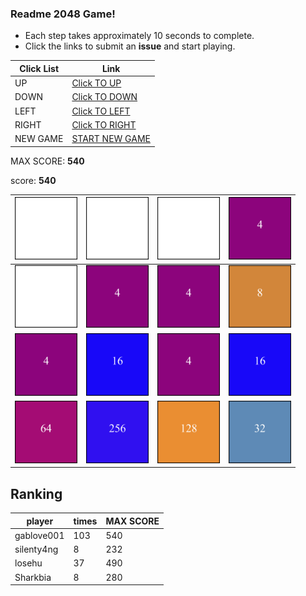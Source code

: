 ### Readme 2048 Game!

* Each step takes approximately 10 seconds to complete.
* Click the links to submit an **issue** and start playing.

<!-- BEGIN CLICK-->

| Click List | Link                                                                                |
|------------|-------------------------------------------------------------------------------------|
| UP         | [Click TO UP](https://github.com/losehu/losehu/issues/new?body=UP&title=2048)       |
| DOWN       | [Click TO DOWN](https://github.com/losehu/losehu/issues/new?body=DOWN&title=2048)   |
| LEFT       | [Click TO LEFT](https://github.com/losehu/losehu/issues/new?body=LEFT&title=2048)   |
| RIGHT      | [Click TO RIGHT](https://github.com/losehu/losehu/issues/new?body=RIGHT&title=2048) |
| NEW GAME   | [START NEW GAME](https://github.com/losehu/losehu/issues/new?body=NEW&title=2048)   |

<!-- END CLICK -->
MAX SCORE: **540**

score: **540**
<!-- BEGIN CHESS BOARD -->

| <img src="./img/blank.png" width=100px> | <img src="./img/blank.png" width=100px> | <img src="./img/blank.png" width=100px> | <img src="./img/00002.png" width=100px> |
|-----------------------------------------|-----------------------------------------|-----------------------------------------|-----------------------------------------|
| <img src="./img/blank.png" width=100px> | <img src="./img/00002.png" width=100px> | <img src="./img/00002.png" width=100px> | <img src="./img/00003.png" width=100px> |
| <img src="./img/00002.png" width=100px> | <img src="./img/00004.png" width=100px> | <img src="./img/00002.png" width=100px> | <img src="./img/00004.png" width=100px> |
| <img src="./img/00006.png" width=100px> | <img src="./img/00008.png" width=100px> | <img src="./img/00007.png" width=100px> | <img src="./img/00005.png" width=100px> |

<!-- END CHESS BOARD -->


## Ranking
<!-- num:4 -->
<!-- rank -->
| player     | times | MAX SCORE |
|------------|-------|-----------|
| gablove001 | 103 | 540 |
| silenty4ng | 8 | 232 |
| losehu | 37 | 490 |
| Sharkbia | 8 | 280 |




